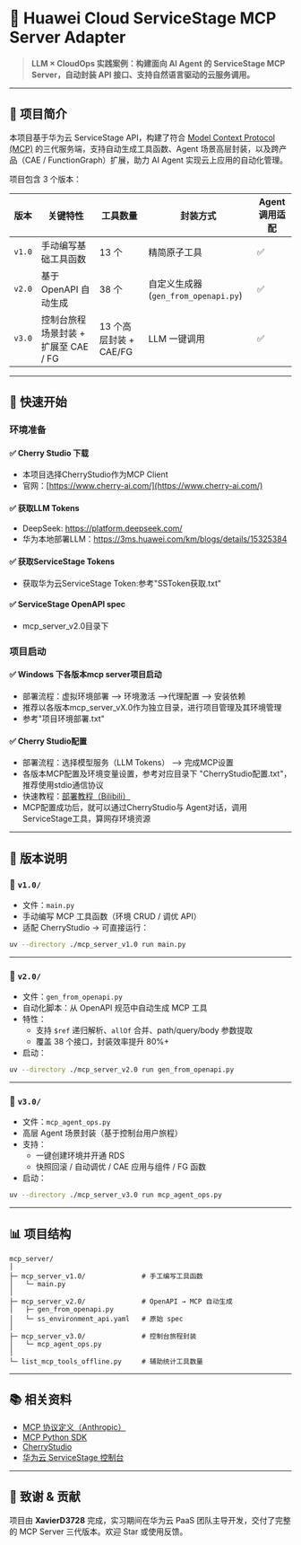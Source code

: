 # 🧠 Huawei Cloud ServiceStage MCP Server Adapter

> **LLM × CloudOps 实践案例：构建面向 AI Agent 的 ServiceStage MCP Server，自动封装 API 接口、支持自然语言驱动的云服务调用。**

---

## 📌 项目简介

本项目基于华为云 ServiceStage API，构建了符合 [Model Context Protocol (MCP)](https://www.anthropic.com/news/model-context-protocol) 的三代服务端，支持自动生成工具函数、Agent 场景高层封装，以及跨产品（CAE / FunctionGraph）扩展，助力 AI Agent 实现云上应用的自动化管理。

项目包含 3 个版本：

| 版本 | 关键特性 | 工具数量 | 封装方式 | Agent 调用适配 |
|------|----------|----------|------------|----------------|
| `v1.0` | 手动编写基础工具函数 | 13 个 | 精简原子工具 | ✅ |
| `v2.0` | 基于 OpenAPI 自动生成 | 38 个 | 自定义生成器 (`gen_from_openapi.py`) | ✅ |
| `v3.0` | 控制台旅程场景封装 + 扩展至 CAE / FG | 13 个高层封装 + CAE/FG | LLM 一键调用 | ✅ |

---

## 🚀 快速开始

### 环境准备

#### ✅ Cherry Studio 下载
- 本项目选择CherryStudio作为MCP Client
- 官网：[https://www.cherry-ai.com/](https://www.cherry-ai.com/)

#### ✅ 获取LLM Tokens
- DeepSeek: https://platform.deepseek.com/
- 华为本地部署LLM：https://3ms.huawei.com/km/blogs/details/15325384

#### ✅ 获取ServiceStage Tokens
- 获取华为云ServiceStage Token:参考"SSToken获取.txt"

#### ✅ ServiceStage OpenAPI spec
- mcp_server_v2.0目录下

### 项目启动

#### ✅ Windows 下各版本mcp server项目启动
- 部署流程：虚拟环境部署 --> 环境激活 -->代理配置 --> 安装依赖
- 推荐以各版本mcp_server_vX.0作为独立目录，进行项目管理及其环境管理
- 参考"项目环境部署.txt"

#### ✅ Cherry Studio配置
- 部署流程：选择模型服务（LLM Tokens） --> 完成MCP设置
- 各版本MCP配置及环境变量设置，参考对应目录下 "CherryStudio配置.txt"，推荐使用stdio通信协议
- 快速教程：[部署教程（Bilibili）](https://www.bilibili.com/video/BV1RNTtzMENj)
- MCP配置成功后，就可以通过CherryStudio与 Agent对话，调用ServiceStage工具，算网存环境资源

---

## 🧩 版本说明

### 🔹 `v1.0/`

- 文件：`main.py`
- 手动编写 MCP 工具函数（环境 CRUD / 调优 API）
- 适配 CherryStudio → 可直接运行：

```bash
uv --directory ./mcp_server_v1.0 run main.py
```

---

### 🔹 `v2.0/`

- 文件：`gen_from_openapi.py`
- 自动化脚本：从 OpenAPI 规范中自动生成 MCP 工具
- 特性：
  - 支持 `$ref` 递归解析、`allOf` 合并、path/query/body 参数提取
  - 覆盖 38 个接口，封装效率提升 80%+
- 启动：

```bash
uv --directory ./mcp_server_v2.0 run gen_from_openapi.py
```

---

### 🔹 `v3.0/`

- 文件：`mcp_agent_ops.py`
- 高层 Agent 场景封装（基于控制台用户旅程）
- 支持：
  - 一键创建环境并开通 RDS
  - 快照回滚 / 自动调优 / CAE 应用与组件 / FG 函数
- 启动：

```bash
uv --directory ./mcp_server_v3.0 run mcp_agent_ops.py
```

---

## 📊 项目结构

```
mcp_server/
│
├─ mcp_server_v1.0/              # 手工编写工具函数
│   └─ main.py
│
├─ mcp_server_v2.0/              # OpenAPI → MCP 自动生成
│   ├─ gen_from_openapi.py
│   └─ ss_environment_api.yaml   # 原始 spec
│
├─ mcp_server_v3.0/              # 控制台旅程封装
│   └─ mcp_agent_ops.py
│
└─ list_mcp_tools_offline.py     # 辅助统计工具数量
```

---

## 📚 相关资料

- [MCP 协议定义（Anthropic）](https://www.anthropic.com/news/model-context-protocol)
- [MCP Python SDK](https://github.com/modelcontextprotocol/python-sdk)
- [CherryStudio](https://www.cherry-ai.com/)
- [华为云 ServiceStage 控制台](https://support.huaweicloud.com/intl/zh-cn/usermanual-servicestage/)

---

## 📌 致谢 & 贡献

项目由 **XavierD3728** 完成，实习期间在华为云 PaaS 团队主导开发，交付了完整的 MCP Server 三代版本。欢迎 Star 或使用反馈。
